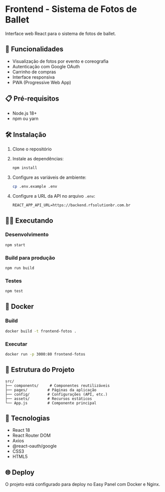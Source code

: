 # Frontend - Sistema de Fotos de Ballet

Interface web React para o sistema de fotos de ballet.

## 🚀 Funcionalidades

- Visualização de fotos por evento e coreografia
- Autenticação com Google OAuth
- Carrinho de compras
- Interface responsiva
- PWA (Progressive Web App)

## 📋 Pré-requisitos

- Node.js 18+
- npm ou yarn

## 🛠️ Instalação

1. Clone o repositório
2. Instale as dependências:
   ```bash
   npm install
   ```

3. Configure as variáveis de ambiente:
   ```bash
   cp .env.example .env
   ```

4. Configure a URL da API no arquivo `.env`:
   ```
   REACT_APP_API_URL=https://backend.rfsolutionbr.com.br
   ```

## 🏃‍♂️ Executando

### Desenvolvimento
```bash
npm start
```

### Build para produção
```bash
npm run build
```

### Testes
```bash
npm test
```

## 🐳 Docker

### Build
```bash
docker build -t frontend-fotos .
```

### Executar
```bash
docker run -p 3000:80 frontend-fotos
```

## 📁 Estrutura do Projeto

```
src/
├── components/     # Componentes reutilizáveis
├── pages/         # Páginas da aplicação
├── config/        # Configurações (API, etc.)
├── assets/        # Recursos estáticos
└── App.js         # Componente principal
```

## 🔧 Tecnologias

- React 18
- React Router DOM
- Axios
- @react-oauth/google
- CSS3
- HTML5

## 🌐 Deploy

O projeto está configurado para deploy no Easy Panel com Docker e Nginx. 